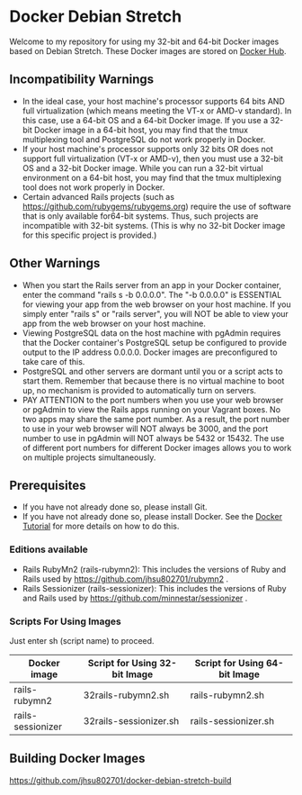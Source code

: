 # Docker Debian Stretch
Welcome to my repository for using my 32-bit and 64-bit Docker images based on Debian Stretch.  These Docker images are stored on [Docker Hub](https://hub.docker.com/r/jhsu802701/).

## Incompatibility Warnings
* In the ideal case, your host machine's processor supports 64 bits AND full virtualization (which means meeting the VT-x or AMD-v standard).  In this case, use a 64-bit OS and a 64-bit Docker image.  If you use a 32-bit Docker image in a 64-bit host, you may find that the tmux multiplexing tool and PostgreSQL do not work properly in Docker.
* If your host machine's processor supports only 32 bits OR does not support full virtualization (VT-x or AMD-v), then you must use a 32-bit OS and a 32-bit Docker image.  While you can run a 32-bit virtual environment on a 64-bit host, you may find that the tmux multiplexing tool does not work properly in Docker.
* Certain advanced Rails projects (such as https://github.com/rubygems/rubygems.org) require the use of software that is only available for64-bit systems.  Thus, such projects are incompatible with 32-bit systems.  (This is why no 32-bit Docker image for this specific project is provided.)

## Other Warnings
* When you start the Rails server from an app in your Docker container, enter the command "rails s -b 0.0.0.0". The "-b 0.0.0.0" is ESSENTIAL for viewing your app from the web browser on your host machine. If you simply enter "rails s" or "rails server", you will NOT be able to view your app from the web browser on your host machine.
* Viewing PostgreSQL data on the host machine with pgAdmin requires that the Docker container's PostgreSQL setup be configured to provide output to the IP address 0.0.0.0.  Docker images are preconfigured to take care of this.
* PostgreSQL and other servers are dormant until you or a script acts to start them.  Remember that because there is no virtual machine to boot up, no mechanism is provided to automatically turn on servers.
* PAY ATTENTION to the port numbers when you use your web browser or pgAdmin to view the Rails apps running on your Vagrant boxes. No two apps may share the same port number. As a result, the port number to use in your web browser will NOT always be 3000, and the port number to use in pgAdmin will NOT always be 5432 or 15432. The use of different port numbers for different Docker images allows you to work on multiple projects simultaneously.

## Prerequisites
* If you have not already done so, please install Git.
* If you have not already done so, please install Docker.  See the [Docker Tutorial](https://github.com/rubyonracetracks/tutorial-docker-stretch) for more details on how to do this.

### Editions available
* Rails RubyMn2 (rails-rubymn2): This includes the versions of Ruby and Rails used by https://github.com/jhsu802701/rubymn2 .
* Rails Sessionizer (rails-sessionizer): This includes the versions of Ruby and Rails used by https://github.com/minnestar/sessionizer .

### Scripts For Using Images
Just enter sh (script name) to proceed.

| Docker image        | Script for Using 32-bit Image | Script for Using 64-bit Image |
|---------------------|-------------------------------|-------------------------------|
| rails-rubymn2       |32rails-rubymn2.sh             | rails-rubymn2.sh              |
| rails-sessionizer   |32rails-sessionizer.sh         | rails-sessionizer.sh          |

## Building Docker Images
https://github.com/jhsu802701/docker-debian-stretch-build
